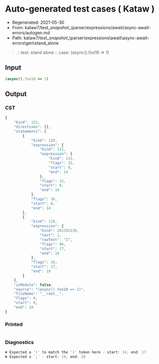 # Auto-generated test cases ( Kataw )
- Regenerated: 2021-05-30
- From: kataw7/test\__snapshot__/parser/expressions/await/async-await-errors/autogen.md
- Path: kataw7/test\__snapshot__\parser\expressions\await\async-await-errors\gen\stand_alone
> :: test: stand alone
> :: case: (async().foo10 => 1)
## Input

`````js
(async().foo10 => 1)
`````
## Output

### CST

```javascript
{
    "kind": 122,
    "directives": [],
    "statements": [
        {
            "kind": 120,
            "expression": {
                "kind": 121,
                "expression": {
                    "kind": 132,
                    "flags": 32,
                    "start": 0,
                    "end": 14
                },
                "flags": 32,
                "start": 0,
                "end": 14
            },
            "flags": 16,
            "start": 0,
            "end": 14
        },
        {
            "kind": 120,
            "expression": {
                "kind": 201392130,
                "text": 1,
                "rawText": "1",
                "flags": 96,
                "start": 17,
                "end": 19
            },
            "flags": 16,
            "start": 17,
            "end": 19
        }
    ],
    "isModule": false,
    "source": "(async().foo10 => 1)",
    "fileName": "__root__",
    "flags": 0,
    "start": 0,
    "end": 20
}
```

### Printed

```javascript

```

### Diagnostics

```javascript
✖ Expected a ')' to match the '(' token here - start: 14, end: 17
✖ Expected a `;` - start: 19, end: 20

```

